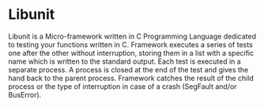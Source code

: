 # Libunit

Libunit is a Micro-framework written in C Programming Language dedicated to testing your functions written in C. 
Framework executes a series of tests one after the other without interruption, storing them in a list with a specific 
name which is written to the standard output. Each test is executed in a separate process. 
A process is closed at the end of the test and gives the hand back to the parent process. 
Framework catches the result of the child process or the type of interruption in case of a crash (SegFault and/or BusError).
